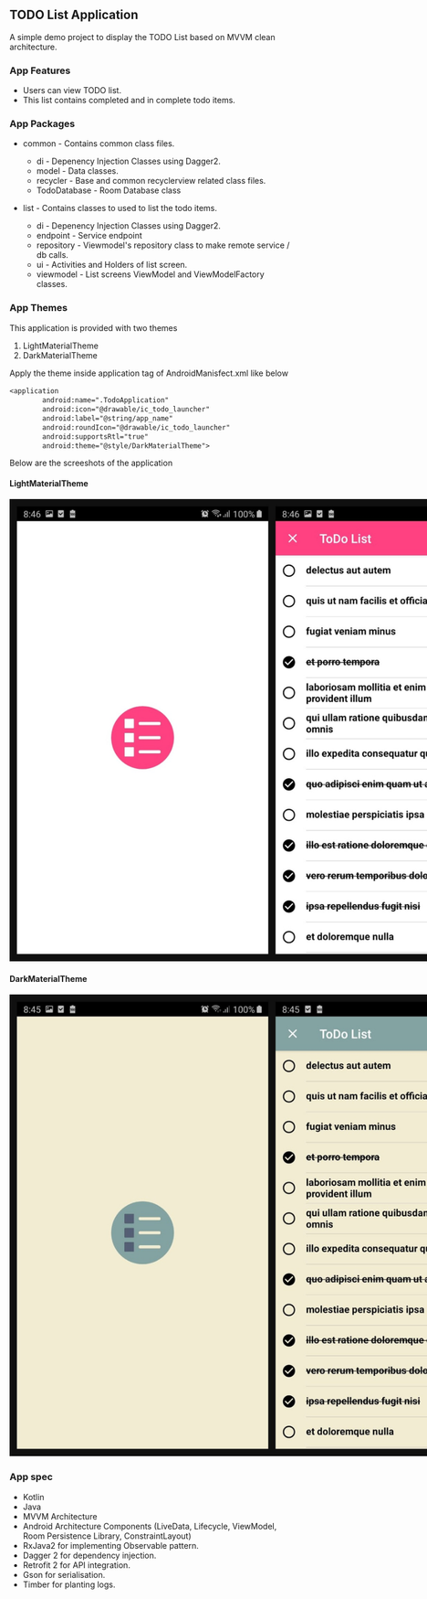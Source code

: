 ## TODO List Application

A simple demo project to display the TODO List based on MVVM clean architecture.

### App Features

* Users can view TODO list.
* This list contains completed and in complete todo items.

### App Packages

* common - Contains common class files.

    * di        - Depenency Injection Classes using Dagger2.
    * model     - Data classes.
    * recycler  - Base and common recyclerview related class files.
    * TodoDatabase - Room Database class
    
* list - Contains classes to used to list the todo items.

    * di - Depenency Injection Classes using Dagger2.
    * endpoint - Service endpoint
    * repository - Viewmodel's repository class to make remote service / db calls.
    * ui - Activities and Holders of list screen.
    * viewmodel - List screens ViewModel and ViewModelFactory classes.
    
### App Themes
This application is provided with two themes 
1. LightMaterialTheme 
2. DarkMaterialTheme

Apply the theme inside application tag of AndroidManisfect.xml like below 
```
<application
        android:name=".TodoApplication"
        android:icon="@drawable/ic_todo_launcher"
        android:label="@string/app_name"
        android:roundIcon="@drawable/ic_todo_launcher"
        android:supportsRtl="true"
        android:theme="@style/DarkMaterialTheme">
```

Below are the screeshots of the application
#### LightMaterialTheme

<img src="https://github.com/harisudhan7889/ToDo/blob/master/media/LightMaterialTheme.jpg" width="920" style="max-width:920%;">

#### DarkMaterialTheme

<img src="https://github.com/harisudhan7889/ToDo/blob/master/media/DarkMaterialTheme.jpg" width="920" style="max-width:920%;">
 
### App spec

* Kotlin
* Java 
* MVVM Architecture
* Android Architecture Components (LiveData, Lifecycle, ViewModel, Room Persistence Library, ConstraintLayout)
* RxJava2 for implementing Observable pattern.
* Dagger 2 for dependency injection.
* Retrofit 2 for API integration.
* Gson for serialisation.
* Timber for planting logs.
